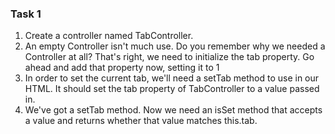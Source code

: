 ### Task 1

1. Create a controller named TabController.
2. An empty Controller isn't much use. Do you remember why we needed a Controller at all? That's right, we need to initialize the tab property. Go ahead and add that property now, setting it to 1
3. In order to set the current tab, we'll need a setTab method to use in our HTML. It should set the tab property of TabController to a value passed in.
4. We've got a setTab method. Now we need an isSet method that accepts a value and returns whether that value matches this.tab.

